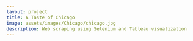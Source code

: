 ```yaml
---
layout: project
title: A Taste of Chicago
image: assets/images/Chicago/chicago.jpg
description: Web scraping using Selenium and Tableau visualization
---
```

